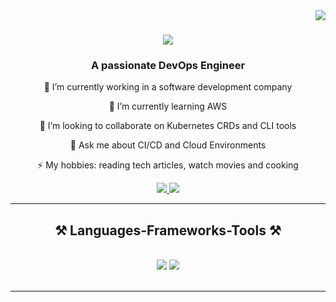 <img align="right" src="https://visitor-badge.laobi.icu/badge?page_id=hamido95.hamido95" />

<h1 align="center">
    <img src="https://readme-typing-svg.herokuapp.com/?font=Righteous&size=35&center=true&vCenter=true&width=500&height=70&duration=4000&lines=Hi+there+👋;+I'm+Hamido!;+Welcome+to+my+GitHub+repo!;" />
</h1>

<h3 align="center">A passionate DevOps Engineer </h3>


<div align="center">
 
🔭 I’m currently working in a software development company

🌱 I’m currently learning AWS

👯 I’m looking to collaborate on Kubernetes CRDs and CLI tools 

💬 Ask me about CI/CD and Cloud Environments

⚡ My hobbies: reading tech articles, watch movies and cooking
   
</div>

<div align="center"> 
  <a href="mailto:hr.rahnama95@gmail.com">
    <img src="https://img.shields.io/badge/Gmail-333333?style=for-the-badge&logo=gmail&logoColor=red" />
  </a>
  <a href="https://linkedin.com/in/hamidreza-rahnamazadeh" target="_blank">
    <img src="https://img.shields.io/badge/LinkedIn-0077B5?style=for-the-badge&logo=linkedin&logoColor=white" target="_blank" />
  </a>
</div>

 <hr/>
 
<h2 align="center">⚒️ Languages-Frameworks-Tools ⚒️</h2>
<br/>
<div align="center">
    <img src="https://skillicons.dev/icons?i=ansible,aws,azure,cloudflare,docker,elasticsearch,githubactions,vscode,github,ubuntu,git,r" />
    <img src="https://skillicons.dev/icons?i=go,grafana,kubernetes,linux,mongodb,postgres,prometheus,py,rabbitmq,terraform,mongodb,mysql,gitlab" /><br>
</div>








<br/>
<hr/>




